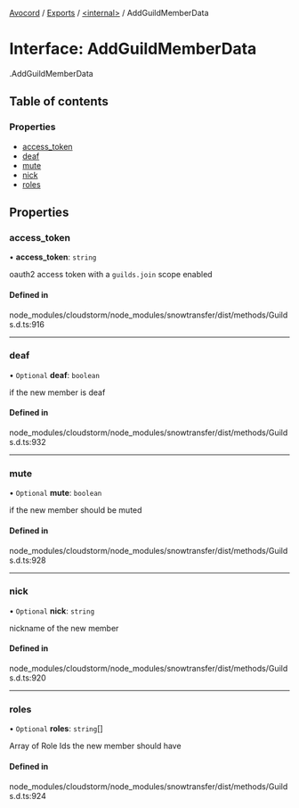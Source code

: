 [Avocord](../README.md) / [Exports](../modules.md) / [<internal\>](../modules/internal_.md) / AddGuildMemberData

# Interface: AddGuildMemberData

[<internal>](../modules/internal_.md).AddGuildMemberData

## Table of contents

### Properties

- [access\_token](internal_.AddGuildMemberData-1.md#access_token)
- [deaf](internal_.AddGuildMemberData-1.md#deaf)
- [mute](internal_.AddGuildMemberData-1.md#mute)
- [nick](internal_.AddGuildMemberData-1.md#nick)
- [roles](internal_.AddGuildMemberData-1.md#roles)

## Properties

### access\_token

• **access\_token**: `string`

oauth2 access token with a `guilds.join` scope enabled

#### Defined in

node_modules/cloudstorm/node_modules/snowtransfer/dist/methods/Guilds.d.ts:916

___

### deaf

• `Optional` **deaf**: `boolean`

if the new member is deaf

#### Defined in

node_modules/cloudstorm/node_modules/snowtransfer/dist/methods/Guilds.d.ts:932

___

### mute

• `Optional` **mute**: `boolean`

if the new member should be muted

#### Defined in

node_modules/cloudstorm/node_modules/snowtransfer/dist/methods/Guilds.d.ts:928

___

### nick

• `Optional` **nick**: `string`

nickname of the new member

#### Defined in

node_modules/cloudstorm/node_modules/snowtransfer/dist/methods/Guilds.d.ts:920

___

### roles

• `Optional` **roles**: `string`[]

Array of Role Ids the new member should have

#### Defined in

node_modules/cloudstorm/node_modules/snowtransfer/dist/methods/Guilds.d.ts:924
